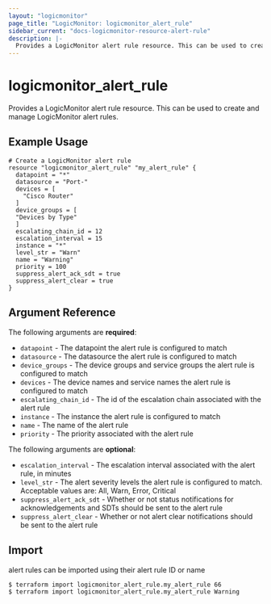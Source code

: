 ```yaml
---
layout: "logicmonitor"
page_title: "LogicMonitor: logicmonitor_alert_rule"
sidebar_current: "docs-logicmonitor-resource-alert-rule"
description: |-
  Provides a LogicMonitor alert rule resource. This can be used to create and manage LogicMonitor alert rules.
---
```


# logicmonitor_alert_rule

Provides a LogicMonitor alert rule resource. This can be used to create and manage LogicMonitor alert rules.

## Example Usage
```hcl
# Create a LogicMonitor alert rule
resource "logicmonitor_alert_rule" "my_alert_rule" {
  datapoint = "*"
  datasource = "Port-"
  devices = [
    "Cisco Router"
  ]
  device_groups = [
  "Devices by Type"
  ]
  escalating_chain_id = 12
  escalation_interval = 15
  instance = "*"
  level_str = "Warn"
  name = "Warning"
  priority = 100
  suppress_alert_ack_sdt = true
  suppress_alert_clear = true
}
```

## Argument Reference

The following arguments are **required**:
* `datapoint` - The datapoint the alert rule is configured to match
* `datasource` - The datasource the alert rule is configured to match
* `device_groups` - The device groups and service groups the alert rule is configured to match
* `devices` - The device names and service names the alert rule is configured to match
* `escalating_chain_id` - The id of the escalation chain associated with the alert rule
* `instance` - The instance the alert rule is configured to match
* `name` - The name of the alert rule
* `priority` - The priority associated with the alert rule

The following arguments are **optional**:
* `escalation_interval` - The escalation interval associated with the alert rule, in minutes
* `level_str` - The alert severity levels the alert rule is configured to match. Acceptable values are: All, Warn, Error, Critical
* `suppress_alert_ack_sdt` - Whether or not status notifications for acknowledgements and SDTs should be sent to the alert rule
* `suppress_alert_clear` - Whether or not alert clear notifications should be sent to the alert rule

## Import

alert rules can be imported using their alert rule ID or name
```
$ terraform import logicmonitor_alert_rule.my_alert_rule 66
$ terraform import logicmonitor_alert_rule.my_alert_rule Warning
```